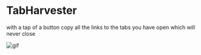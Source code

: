 # TabHarvester
with a tap of a button copy all the links to the tabs you have open which will never close

![gif]([https://cloud-hm4m6ab0l-hack-club-bot.vercel.app/0tab.gif)
